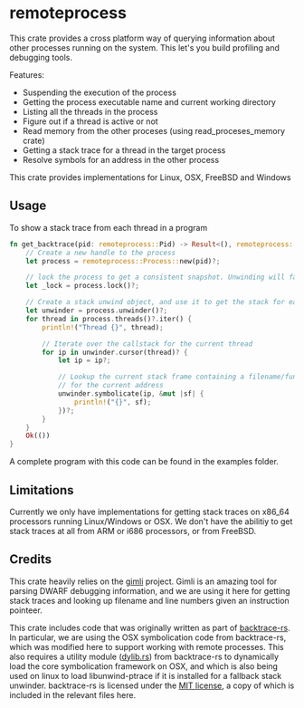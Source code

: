 remoteprocess
=====

This crate provides a cross platform way of querying information about other processes running on
the system. This let's you build profiling and debugging tools.

Features:

- Suspending the execution of the process
- Getting the process executable name and current working directory
- Listing all the threads in the process
- Figure out if a thread is active or not
- Read memory from the other proceses (using read_proceses_memory crate)
- Getting a stack trace for a thread in the target process
- Resolve symbols for an address in the other process

This crate provides implementations for Linux, OSX, FreeBSD and Windows

## Usage

To show a stack trace from each thread in a program

```rust
fn get_backtrace(pid: remoteprocess::Pid) -> Result<(), remoteprocess::Error> {
    // Create a new handle to the process
    let process = remoteprocess::Process::new(pid)?;

    // lock the process to get a consistent snapshot. Unwinding will fail otherwise
    let _lock = process.lock()?;

    // Create a stack unwind object, and use it to get the stack for each thread
    let unwinder = process.unwinder()?;
    for thread in process.threads()?.iter() {
        println!("Thread {}", thread);

        // Iterate over the callstack for the current thread
        for ip in unwinder.cursor(thread)? {
            let ip = ip?;

            // Lookup the current stack frame containing a filename/function/linenumber etc
            // for the current address
            unwinder.symbolicate(ip, &mut |sf| {
                println!("{}", sf);
            })?;
        }
    }
    Ok(())
}
```

A complete program with this code can be found in the examples folder.

## Limitations

Currently we only have implementations for getting stack traces on x86_64 processors running
Linux/Windows or OSX. We don't have the abilitiy to get stack traces at all from ARM or i686
processors, or from FreeBSD.

## Credits

This crate heavily relies on the [gimli](https://github.com/gimli-rs/gimli) project. Gimli is an
amazing tool for parsing DWARF debugging information, and we are using it here for getting
stack traces and looking up filename and line numbers given an instruction pointeer.

This crate includes code that was originally written as part of
[backtrace-rs](https://github.com/alexcrichton/backtrace-rs). In particular, we are using the OSX
symbolication code from backtrace-rs, which was modified here to support working with remote processes. This also requires a utility module ([dylib.rs](https://github.com/alexcrichton/backtrace-rs/blob/master/src/dylib.rs)) from
backtrace-rs to dynamically load the core symbolication framework on OSX, and which is also being
used on linux to load libunwind-ptrace if it is installed for a fallback stack unwinder. backtrace-rs is licensed under the [MIT license](https://opensource.org/licenses/MIT), a copy of which is included in the relevant files here.
